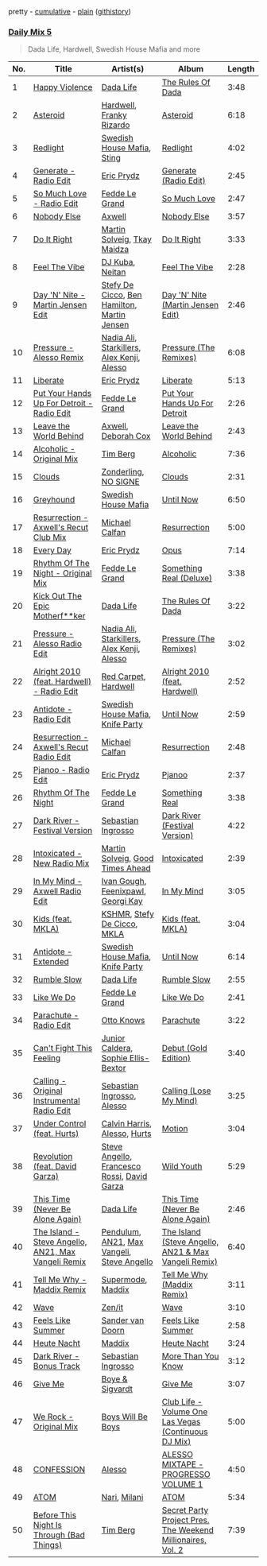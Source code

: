 pretty - [cumulative](/playlists/cumulative/Daily%20Mix%205.md) - [plain](/playlists/plain/37i9dQZF1E36TO0q54WsJv) ([githistory](https://github.githistory.xyz/vitokorn/spotify-playlist-archive/blob/master/playlists/plain/37i9dQZF1E36TO0q54WsJv))
### [Daily Mix 5](https://open.spotify.com/playlist/37i9dQZF1E36TO0q54WsJv)

> Dada Life, Hardwell, Swedish House Mafia and more

| No. | Title | Artist(s) | Album | Length |
|---|---|---|---|---|
| 1 | [Happy Violence](https://open.spotify.com/track/0qfrk2Wa53HcBusHfkgrZN) | [Dada Life](https://open.spotify.com/artist/00sAT5YX8W3xNd1EuqyHw9) | [The Rules Of Dada](https://open.spotify.com/album/1lqbyIuEs1vy1lfgdKvCu0) | 3:48 |
| 2 | [Asteroid](https://open.spotify.com/track/6AuyOAJbpxS88weOLCIVlC) | [Hardwell](https://open.spotify.com/artist/6BrvowZBreEkXzJQMpL174), [Franky Rizardo](https://open.spotify.com/artist/2UgphhGSlC9QWgaZWUOCkl) | [Asteroid](https://open.spotify.com/album/31zB3bNHPZTC9TH0gPz3XC) | 6:18 |
| 3 | [Redlight](https://open.spotify.com/track/08Ecw0ItPxGeHS9Mexr8cs) | [Swedish House Mafia](https://open.spotify.com/artist/1h6Cn3P4NGzXbaXidqURXs), [Sting](https://open.spotify.com/artist/0Ty63ceoRnnJKVEYP0VQpk) | [Redlight](https://open.spotify.com/album/79YZVPlv0WgFrhi0jxAjd0) | 4:02 |
| 4 | [Generate - Radio Edit](https://open.spotify.com/track/5LT8hO0Z9Y1nlCJ7nfuSJi) | [Eric Prydz](https://open.spotify.com/artist/5sm0jQ1mq0dusiLtDJ2b4R) | [Generate (Radio Edit)](https://open.spotify.com/album/5vXFBNZudqd99Lhu9Qqyql) | 2:45 |
| 5 | [So Much Love - Radio Edit](https://open.spotify.com/track/787hL8gKV4B7fTJFL2K7ax) | [Fedde Le Grand](https://open.spotify.com/artist/7dc6hUwyuIhrZdh80eaCEE) | [So Much Love](https://open.spotify.com/album/1l8ivWyv1SjM62xfu5cK6x) | 2:47 |
| 6 | [Nobody Else](https://open.spotify.com/track/7dX17Wj6NWLALffTQURbNa) | [Axwell](https://open.spotify.com/artist/1xNmvlEiICkRlRGqlNFZ43) | [Nobody Else](https://open.spotify.com/album/6iXKdbgmtfqJ4WrrHPEsYL) | 3:57 |
| 7 | [Do It Right](https://open.spotify.com/track/2uMbCJ8lxF7hqpQUaeo42D) | [Martin Solveig](https://open.spotify.com/artist/1bj5GrcLom5gZFF5t949Xl), [Tkay Maidza](https://open.spotify.com/artist/1kMPdZQVdUhMDKDWOJM5iK) | [Do It Right](https://open.spotify.com/album/0O9TE4lPPsojRsKkWqByVn) | 3:33 |
| 8 | [Feel The Vibe](https://open.spotify.com/track/0IuWXgVgQniBDe7LwduK3a) | [DJ Kuba](https://open.spotify.com/artist/1dhLLX9IY5DD8uElJwjZFX), [Neitan](https://open.spotify.com/artist/0zKD9ej0a7KR2evA0Hu0KG) | [Feel The Vibe](https://open.spotify.com/album/3vSMKf8m70qf5frNqx1Qvl) | 2:28 |
| 9 | [Day 'N' Nite - Martin Jensen Edit](https://open.spotify.com/track/0ou367q5bmco9pZNxq80iD) | [Stefy De Cicco](https://open.spotify.com/artist/5v3JgLiZtNnw6ablRjjNKK), [Ben Hamilton](https://open.spotify.com/artist/1Rqa3ZF83zo3rKGrKMM0iD), [Martin Jensen](https://open.spotify.com/artist/4ehtJnVumNf6xzSCDk8aLB) | [Day 'N' Nite (Martin Jensen Edit)](https://open.spotify.com/album/4edGK565BSJL2C8wwZAnDh) | 2:46 |
| 10 | [Pressure - Alesso Remix](https://open.spotify.com/track/582JLMTy2WCHPgKFJ4xCq7) | [Nadia Ali](https://open.spotify.com/artist/1C60viSZv6BoYtrnkZ44g5), [Starkillers](https://open.spotify.com/artist/6gJE2UbjRlQBb0dFmMQTm0), [Alex Kenji](https://open.spotify.com/artist/57emG0pZhSfbfskupwZ4Bu), [Alesso](https://open.spotify.com/artist/4AVFqumd2ogHFlRbKIjp1t) | [Pressure (The Remixes)](https://open.spotify.com/album/7CAu0Fk9xQxFCKgOBylOMM) | 6:08 |
| 11 | [Liberate](https://open.spotify.com/track/6X0WsSsMMwam5AzVxlUUzo) | [Eric Prydz](https://open.spotify.com/artist/5sm0jQ1mq0dusiLtDJ2b4R) | [Liberate](https://open.spotify.com/album/2oSsWpEK9fWQ400fNDtf47) | 5:13 |
| 12 | [Put Your Hands Up For Detroit - Radio Edit](https://open.spotify.com/track/2tyMOrVliF1wRnumVdcEwP) | [Fedde Le Grand](https://open.spotify.com/artist/7dc6hUwyuIhrZdh80eaCEE) | [Put Your Hands Up For Detroit](https://open.spotify.com/album/20FJOqBzVyp8Q096Pr71hR) | 2:26 |
| 13 | [Leave the World Behind](https://open.spotify.com/track/4u2acxokzS5r4zs6fvFpR8) | [Axwell](https://open.spotify.com/artist/1xNmvlEiICkRlRGqlNFZ43), [Deborah Cox](https://open.spotify.com/artist/601893mmW5hl1FBOykWZHG) | [Leave the World Behind](https://open.spotify.com/album/4W3COHzELFQPWM4NMnPYws) | 2:43 |
| 14 | [Alcoholic - Original Mix](https://open.spotify.com/track/6HxLaTKAs2cEL48Jp4QFfS) | [Tim Berg](https://open.spotify.com/artist/7iLc4hrjOjQPfg1E3cCHg1) | [Alcoholic](https://open.spotify.com/album/1RW39KfF0pSzn4irelReTN) | 7:36 |
| 15 | [Clouds](https://open.spotify.com/track/0wL1YMjvumpm0DIjqa2TZ5) | [Zonderling](https://open.spotify.com/artist/0bMKf3lIYR9GaNTdFKkTOr), [NO SIGNE](https://open.spotify.com/artist/1DoFYfnZ1zTlWU9ZGJLNuX) | [Clouds](https://open.spotify.com/album/6iguVqMj0NitPsj7rMW8PO) | 2:31 |
| 16 | [Greyhound](https://open.spotify.com/track/0VffaI2jwQknRrxpECYHsF) | [Swedish House Mafia](https://open.spotify.com/artist/1h6Cn3P4NGzXbaXidqURXs) | [Until Now](https://open.spotify.com/album/4ljisoNarj0BpQSMIEv88L) | 6:50 |
| 17 | [Resurrection - Axwell's Recut Club Mix](https://open.spotify.com/track/2pLtyAloLNVnt2DvxW7JSi) | [Michael Calfan](https://open.spotify.com/artist/4CuipEvwcoQggmCV8jpKF9) | [Resurrection](https://open.spotify.com/album/7nlR4EOVCpBtWYMMm9Sh00) | 5:00 |
| 18 | [Every Day](https://open.spotify.com/track/4j1hJwuawbvpm2q2orbgj7) | [Eric Prydz](https://open.spotify.com/artist/5sm0jQ1mq0dusiLtDJ2b4R) | [Opus](https://open.spotify.com/album/2Kwbn1H4KMGZAe4MS6uDzU) | 7:14 |
| 19 | [Rhythm Of The Night - Original Mix](https://open.spotify.com/track/2WcTFyOuThG1gTbKBdXtzz) | [Fedde Le Grand](https://open.spotify.com/artist/7dc6hUwyuIhrZdh80eaCEE) | [Something Real (Deluxe)](https://open.spotify.com/album/2MG2Fk4JfZ9R8Hae2MY8WZ) | 3:38 |
| 20 | [Kick Out The Epic Motherf**ker](https://open.spotify.com/track/0FEPq7gON5KivhwrsWN0gI) | [Dada Life](https://open.spotify.com/artist/00sAT5YX8W3xNd1EuqyHw9) | [The Rules Of Dada](https://open.spotify.com/album/1lqbyIuEs1vy1lfgdKvCu0) | 3:22 |
| 21 | [Pressure - Alesso Radio Edit](https://open.spotify.com/track/1svXtOBXzni2vLii0GU1N6) | [Nadia Ali](https://open.spotify.com/artist/1C60viSZv6BoYtrnkZ44g5), [Starkillers](https://open.spotify.com/artist/6gJE2UbjRlQBb0dFmMQTm0), [Alex Kenji](https://open.spotify.com/artist/57emG0pZhSfbfskupwZ4Bu), [Alesso](https://open.spotify.com/artist/4AVFqumd2ogHFlRbKIjp1t) | [Pressure (The Remixes)](https://open.spotify.com/album/5Rbv7SprnNGalDhW68zjxx) | 3:02 |
| 22 | [Alright 2010 (feat. Hardwell) - Radio Edit](https://open.spotify.com/track/2xKcRQmLoz3KfsRbqHhOFe) | [Red Carpet](https://open.spotify.com/artist/1m4wKgQR0B8YEozolxsq87), [Hardwell](https://open.spotify.com/artist/6BrvowZBreEkXzJQMpL174) | [Alright 2010 (feat. Hardwell)](https://open.spotify.com/album/6XMRsk2zlI9EmrhCM5RUrV) | 2:52 |
| 23 | [Antidote - Radio Edit](https://open.spotify.com/track/0MD2uQmvr2jutELApWBXcX) | [Swedish House Mafia](https://open.spotify.com/artist/1h6Cn3P4NGzXbaXidqURXs), [Knife Party](https://open.spotify.com/artist/2DuJi13MWHjRHrqRUwk8vH) | [Until Now](https://open.spotify.com/album/2OW1FFaG8vgbRl0WilKz1B) | 2:59 |
| 24 | [Resurrection - Axwell's Recut Radio Edit](https://open.spotify.com/track/4gZcorMw9xTt0mmc3a7moY) | [Michael Calfan](https://open.spotify.com/artist/4CuipEvwcoQggmCV8jpKF9) | [Resurrection](https://open.spotify.com/album/7nlR4EOVCpBtWYMMm9Sh00) | 2:48 |
| 25 | [Pjanoo - Radio Edit](https://open.spotify.com/track/0EzVcavTFL5YEj0945ifIi) | [Eric Prydz](https://open.spotify.com/artist/5sm0jQ1mq0dusiLtDJ2b4R) | [Pjanoo](https://open.spotify.com/album/7dSBEEBLcZOx66JVx47Fv6) | 2:37 |
| 26 | [Rhythm Of The Night](https://open.spotify.com/track/63ZZ0S3nsEq3fmTCRXhBAp) | [Fedde Le Grand](https://open.spotify.com/artist/7dc6hUwyuIhrZdh80eaCEE) | [Something Real](https://open.spotify.com/album/2Mb8fh9x2oXnSH2tZHmpqS) | 3:38 |
| 27 | [Dark River - Festival Version](https://open.spotify.com/track/0ikuoejgnBNitqFArW6fFk) | [Sebastian Ingrosso](https://open.spotify.com/artist/6hyMWrxGBsOx6sWcVj1DqP) | [Dark River (Festival Version)](https://open.spotify.com/album/3IFLtvOnUuIxa0i6if41Al) | 4:22 |
| 28 | [Intoxicated - New Radio Mix](https://open.spotify.com/track/5bcfWAHLoMfGBdbeyoMaH3) | [Martin Solveig](https://open.spotify.com/artist/1bj5GrcLom5gZFF5t949Xl), [Good Times Ahead](https://open.spotify.com/artist/6M7RdR9ZP52h2mfNLmiHtU) | [Intoxicated](https://open.spotify.com/album/5PvTsgzdPrTdYtcdIPoIFF) | 2:39 |
| 29 | [In My Mind - Axwell Radio Edit](https://open.spotify.com/track/6LjETIp2hlmLpc2zu3snPj) | [Ivan Gough](https://open.spotify.com/artist/5aBWZE8TOaaA9O50ENS3EM), [Feenixpawl](https://open.spotify.com/artist/5FvlJcXnFIm72pgQtW3Dct), [Georgi Kay](https://open.spotify.com/artist/32DJdHuhN1840L73Bqxhxj) | [In My Mind](https://open.spotify.com/album/5B7tqHZ6CBeitIoXXHsMBV) | 3:05 |
| 30 | [Kids (feat. MKLA)](https://open.spotify.com/track/3rgTS3933lMWoPiN6CW4qY) | [KSHMR](https://open.spotify.com/artist/2wX6xSig4Rig5kZU6ePlWe), [Stefy De Cicco](https://open.spotify.com/artist/5v3JgLiZtNnw6ablRjjNKK), [MKLA](https://open.spotify.com/artist/57Vnemieu10x71jR2UWc4o) | [Kids (feat. MKLA)](https://open.spotify.com/album/3iYUmg1PpY33KH7QW0goe1) | 3:04 |
| 31 | [Antidote - Extended](https://open.spotify.com/track/14epucTZd8dLIYipdByNZS) | [Swedish House Mafia](https://open.spotify.com/artist/1h6Cn3P4NGzXbaXidqURXs), [Knife Party](https://open.spotify.com/artist/2DuJi13MWHjRHrqRUwk8vH) | [Until Now](https://open.spotify.com/album/4ljisoNarj0BpQSMIEv88L) | 6:14 |
| 32 | [Rumble Slow](https://open.spotify.com/track/6mVGv77qC231YnPPRXaPkt) | [Dada Life](https://open.spotify.com/artist/00sAT5YX8W3xNd1EuqyHw9) | [Rumble Slow](https://open.spotify.com/album/22CjVUggbXK7dphxKzJZHB) | 2:55 |
| 33 | [Like We Do](https://open.spotify.com/track/1Qf07UNBIu1XolBnl7XTi8) | [Fedde Le Grand](https://open.spotify.com/artist/7dc6hUwyuIhrZdh80eaCEE) | [Like We Do](https://open.spotify.com/album/7KcBUaE8EeCk37sjdqeSOr) | 2:41 |
| 34 | [Parachute - Radio Edit](https://open.spotify.com/track/5m5vDr9hWKgAH8yYmSHZbu) | [Otto Knows](https://open.spotify.com/artist/5fahUm8t5c0GIdeTq0ZaG8) | [Parachute](https://open.spotify.com/album/4SCckqU3ztEN4CmoWRWfcN) | 3:22 |
| 35 | [Can't Fight This Feeling](https://open.spotify.com/track/0SMtrSiWbLctS8Hy91YMaE) | [Junior Caldera](https://open.spotify.com/artist/0uRgQor0jDWaKojnCUhR0b), [Sophie Ellis-Bextor](https://open.spotify.com/artist/2cBh5lVMg222FFuRU7EfDE) | [Debut (Gold Edition)](https://open.spotify.com/album/5PWBm9v7VxGtt344G8h5Li) | 3:40 |
| 36 | [Calling - Original Instrumental Radio Edit](https://open.spotify.com/track/5MRsxkPZyRs1VfnXFdgSHm) | [Sebastian Ingrosso](https://open.spotify.com/artist/6hyMWrxGBsOx6sWcVj1DqP), [Alesso](https://open.spotify.com/artist/4AVFqumd2ogHFlRbKIjp1t) | [Calling (Lose My Mind)](https://open.spotify.com/album/1QL4aGJ6SwMK94EEf8Kdhc) | 3:25 |
| 37 | [Under Control (feat. Hurts)](https://open.spotify.com/track/4J7CKHCF3mdL4diUsmW8lq) | [Calvin Harris](https://open.spotify.com/artist/7CajNmpbOovFoOoasH2HaY), [Alesso](https://open.spotify.com/artist/4AVFqumd2ogHFlRbKIjp1t), [Hurts](https://open.spotify.com/artist/3w4VAlllkAWI6m0AV0Gn6a) | [Motion](https://open.spotify.com/album/48zisMeiXniWLzOQghbPqS) | 3:04 |
| 38 | [Revolution (feat. David Garza)](https://open.spotify.com/track/7uAPQeeA5xS4zFQtcsZlGF) | [Steve Angello](https://open.spotify.com/artist/4FqPRilb0Ja0TKG3RS3y4s), [Francesco Rossi](https://open.spotify.com/artist/4Df4USTtzlsJNUqnLjOv00), [David Garza](https://open.spotify.com/artist/0dEQW3ufWoHHD5Fd3h5G3d) | [Wild Youth](https://open.spotify.com/album/2H4BesBBUG1SOuUdQugfLf) | 5:29 |
| 39 | [This Time (Never Be Alone Again)](https://open.spotify.com/track/4NfNmtFPQwR7IYoKeBErOp) | [Dada Life](https://open.spotify.com/artist/00sAT5YX8W3xNd1EuqyHw9) | [This Time (Never Be Alone Again)](https://open.spotify.com/album/0ytdECFIEtdImFLONcZA8N) | 2:46 |
| 40 | [The Island - Steve Angello, AN21, Max Vangeli Remix](https://open.spotify.com/track/2RS9TJTiHvg0guy8hSmiAF) | [Pendulum](https://open.spotify.com/artist/7MqnCTCAX6SsIYYdJCQj9B), [AN21](https://open.spotify.com/artist/3wPBMtzFP84b7UN786Sxhn), [Max Vangeli](https://open.spotify.com/artist/6Tu9KiWKN5ENQ2VjGCVN18), [Steve Angello](https://open.spotify.com/artist/4FqPRilb0Ja0TKG3RS3y4s) | [The Island (Steve Angello, AN21 & Max Vangeli Remix)](https://open.spotify.com/album/76TlPoqPLiYJJ2sjgHb9vE) | 6:40 |
| 41 | [Tell Me Why - Maddix Remix](https://open.spotify.com/track/5D8Z0KkFce9ir2yak7uj5C) | [Supermode](https://open.spotify.com/artist/7urnl0uH1w3NCoErxw7AUK), [Maddix](https://open.spotify.com/artist/0RMeG9M8QFzss9bAbq99KA) | [Tell Me Why (Maddix Remix)](https://open.spotify.com/album/30GbdnnaB9AfEGBw3sVWBe) | 3:11 |
| 42 | [Wave](https://open.spotify.com/track/1xckSK2WNEi1PiHo2EQsUh) | [Zen/it](https://open.spotify.com/artist/5HirplYzqe2d6nvqIskR82) | [Wave](https://open.spotify.com/album/5GFVCttOLxFA626ZTzpduU) | 3:10 |
| 43 | [Feels Like Summer](https://open.spotify.com/track/3WkDoMgqtbQ34vToj64QcT) | [Sander van Doorn](https://open.spotify.com/artist/22bukBZvUppuwQwmDz75Gz) | [Feels Like Summer](https://open.spotify.com/album/5iKPexFQ4fxWgCvEiqdn4r) | 2:58 |
| 44 | [Heute Nacht](https://open.spotify.com/track/1eMUGMEWrvTXYWrPobq2dH) | [Maddix](https://open.spotify.com/artist/0RMeG9M8QFzss9bAbq99KA) | [Heute Nacht](https://open.spotify.com/album/3hUV4shxjzrCGFtJgBOF82) | 3:24 |
| 45 | [Dark River - Bonus Track](https://open.spotify.com/track/1EYFgYzq3fJGDdEtVMsATh) | [Sebastian Ingrosso](https://open.spotify.com/artist/6hyMWrxGBsOx6sWcVj1DqP) | [More Than You Know](https://open.spotify.com/album/6Ei5WWek37m1x9AjpSXTcJ) | 3:12 |
| 46 | [Give Me](https://open.spotify.com/track/25dCk04BygnSXHsyDc9S7u) | [Boye & Sigvardt](https://open.spotify.com/artist/5waIYqZSsMaTQqdL4QnqyR) | [Give Me](https://open.spotify.com/album/7MQtklGsFsOoALz4occhIK) | 3:07 |
| 47 | [We Rock - Original Mix](https://open.spotify.com/track/1cFTe7shcc1XjYL7eTm2tq) | [Boys Will Be Boys](https://open.spotify.com/artist/0tT4T9TlpCoNesEgYcIURW) | [Club Life - Volume One Las Vegas (Continuous DJ Mix)](https://open.spotify.com/album/1Ufqq0yg7gEyRQ70ofgKXe) | 5:00 |
| 48 | [CONFESSION](https://open.spotify.com/track/6t9MrlbhrWgJYC6ilBeerL) | [Alesso](https://open.spotify.com/artist/4AVFqumd2ogHFlRbKIjp1t) | [ALESSO MIXTAPE - PROGRESSO VOLUME 1](https://open.spotify.com/album/3d0kltye1eEt6vbHZJSJVE) | 4:50 |
| 49 | [ATOM](https://open.spotify.com/track/2ollq2JGmUdAeZFWHrc6PH) | [Nari](https://open.spotify.com/artist/4BnRrrEajkXTP4tPtpL7SS), [Milani](https://open.spotify.com/artist/09jpKMBT8vG1D1q8SBXH6H) | [ATOM](https://open.spotify.com/album/2vTyUbdcKCqx5qc8kvtzTE) | 5:34 |
| 50 | [Before This Night Is Through (Bad Things)](https://open.spotify.com/track/1ogkZcN4qlIXSsT3RwgX9o) | [Tim Berg](https://open.spotify.com/artist/7iLc4hrjOjQPfg1E3cCHg1) | [Secret Party Project Pres. The Weekend Millionaires, Vol. 2](https://open.spotify.com/album/4w4hF7x4WXLb2xN4z3hSwr) | 7:39 |